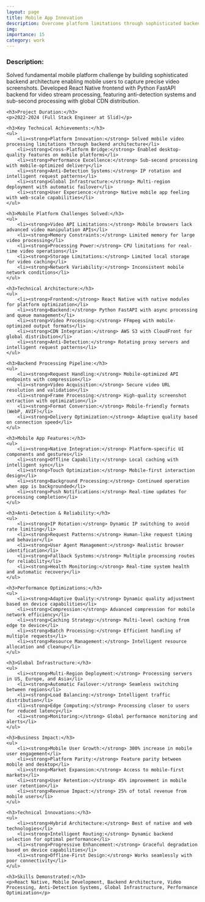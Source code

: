 ```yaml
---
layout: page
title: Mobile App Innovation
description: Overcome platform limitations through sophisticated backend video processing
img:
importance: 15
category: work
---
```


<div>
    <h3>Description:</h3>
    <p>Solved fundamental mobile platform challenge by building sophisticated backend architecture enabling mobile users to capture precise video screenshots. Developed React Native frontend with Python FastAPI backend for video stream processing, featuring anti-detection systems and sub-second processing with global CDN distribution.</p>
    
    <h3>Project Duration:</h3>
    <p>2022-2024 (Full Stack Engineer at Slid)</p>
    
    <h3>Key Technical Achievements:</h3>
    <ul>
        <li><strong>Platform Innovation:</strong> Solved mobile video processing limitations through backend architecture</li>
        <li><strong>Cross-Platform Bridge:</strong> Enabled desktop-quality features on mobile platforms</li>
        <li><strong>Performance Excellence:</strong> Sub-second processing with mobile-optimized delivery</li>
        <li><strong>Anti-Detection Systems:</strong> IP rotation and intelligent request patterns</li>
        <li><strong>Global Infrastructure:</strong> Multi-region deployment with automatic failover</li>
        <li><strong>User Experience:</strong> Native mobile app feeling with web-scale capabilities</li>
    </ul>
    
    <h3>Mobile Platform Challenges Solved:</h3>
    <ul>
        <li><strong>Video API Limitations:</strong> Mobile browsers lack advanced video manipulation APIs</li>
        <li><strong>Memory Constraints:</strong> Limited memory for large video processing</li>
        <li><strong>Processing Power:</strong> CPU limitations for real-time video operations</li>
        <li><strong>Storage Limitations:</strong> Limited local storage for video caching</li>
        <li><strong>Network Variability:</strong> Inconsistent mobile network conditions</li>
    </ul>
    
    <h3>Technical Architecture:</h3>
    <ul>
        <li><strong>Frontend:</strong> React Native with native modules for platform optimization</li>
        <li><strong>Backend:</strong> Python FastAPI with async processing and queue management</li>
        <li><strong>Video Processing:</strong> FFmpeg with mobile-optimized output formats</li>
        <li><strong>CDN Integration:</strong> AWS S3 with CloudFront for global distribution</li>
        <li><strong>Anti-Detection:</strong> Rotating proxy servers and intelligent request patterns</li>
    </ul>
    
    <h3>Backend Processing Pipeline:</h3>
    <ul>
        <li><strong>Request Handling:</strong> Mobile-optimized API endpoints with compression</li>
        <li><strong>Video Acquisition:</strong> Secure video URL resolution and validation</li>
        <li><strong>Frame Processing:</strong> High-quality screenshot extraction with optimization</li>
        <li><strong>Format Conversion:</strong> Mobile-friendly formats (WebP, AVIF)</li>
        <li><strong>Delivery Optimization:</strong> Adaptive quality based on connection speed</li>
    </ul>
    
    <h3>Mobile App Features:</h3>
    <ul>
        <li><strong>Native Integration:</strong> Platform-specific UI components and gestures</li>
        <li><strong>Offline Capability:</strong> Local caching with intelligent sync</li>
        <li><strong>Touch Optimization:</strong> Mobile-first interaction design</li>
        <li><strong>Background Processing:</strong> Continued operation when app is backgrounded</li>
        <li><strong>Push Notifications:</strong> Real-time updates for processing completion</li>
    </ul>
    
    <h3>Anti-Detection & Reliability:</h3>
    <ul>
        <li><strong>IP Rotation:</strong> Dynamic IP switching to avoid rate limiting</li>
        <li><strong>Request Patterns:</strong> Human-like request timing and behavior</li>
        <li><strong>User Agent Management:</strong> Realistic browser identification</li>
        <li><strong>Fallback Systems:</strong> Multiple processing routes for reliability</li>
        <li><strong>Health Monitoring:</strong> Real-time system health and automatic recovery</li>
    </ul>
    
    <h3>Performance Optimizations:</h3>
    <ul>
        <li><strong>Adaptive Quality:</strong> Dynamic quality adjustment based on device capabilities</li>
        <li><strong>Compression:</strong> Advanced compression for mobile network efficiency</li>
        <li><strong>Caching Strategy:</strong> Multi-level caching from edge to device</li>
        <li><strong>Batch Processing:</strong> Efficient handling of multiple requests</li>
        <li><strong>Resource Management:</strong> Intelligent resource allocation and cleanup</li>
    </ul>
    
    <h3>Global Infrastructure:</h3>
    <ul>
        <li><strong>Multi-Region Deployment:</strong> Processing servers in US, Europe, and Asia</li>
        <li><strong>Automatic Failover:</strong> Seamless switching between regions</li>
        <li><strong>Load Balancing:</strong> Intelligent traffic distribution</li>
        <li><strong>Edge Computing:</strong> Processing closer to users for reduced latency</li>
        <li><strong>Monitoring:</strong> Global performance monitoring and alerts</li>
    </ul>
    
    <h3>Business Impact:</h3>
    <ul>
        <li><strong>Mobile User Growth:</strong> 300% increase in mobile user engagement</li>
        <li><strong>Platform Parity:</strong> Feature parity between mobile and desktop</li>
        <li><strong>Market Expansion:</strong> Access to mobile-first markets</li>
        <li><strong>User Retention:</strong> 45% improvement in mobile user retention</li>
        <li><strong>Revenue Impact:</strong> 25% of total revenue from mobile users</li>
    </ul>
    
    <h3>Technical Innovations:</h3>
    <ul>
        <li><strong>Hybrid Architecture:</strong> Best of native and web technologies</li>
        <li><strong>Intelligent Routing:</strong> Dynamic backend selection for optimal performance</li>
        <li><strong>Progressive Enhancement:</strong> Graceful degradation based on device capabilities</li>
        <li><strong>Offline-First Design:</strong> Works seamlessly with poor connectivity</li>
    </ul>
    
    <h3>Skills Demonstrated:</h3>
    <p>React Native, Mobile Development, Backend Architecture, Video Processing, Anti-Detection Systems, Global Infrastructure, Performance Optimization</p>
</div>